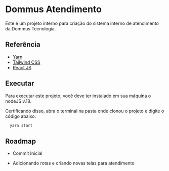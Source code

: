 
# Dommus Atendimento

Este é um projeto interno para criação do sistema interno de atendimento da Dommus Tecnologia.


## Referência

 - [Yarn](https://yarnpkg.com/getting-started/install)
 - [Tailwind CSS](https://tailwindcss.com/)
 - [React JS](https://react.dev/)


## Executar

Para executar este projeto, você deve ter instalado em sua máquina o nodeJS v.18.

Certificando disso, abra o terminal na pasta onde clonou o projeto e digite o código abaixo.

```bash
  yarn start
```




## Roadmap

- Commit Inicial

- Adicionando rotas e criando novas telas para atendimento